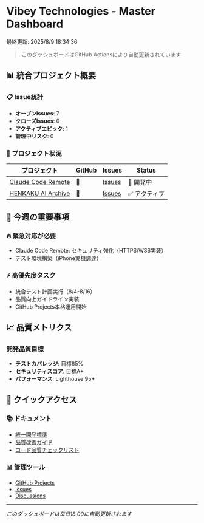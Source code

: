 # Vibey Technologies - Master Dashboard

最終更新: 2025/8/9 18:34:36

> このダッシュボードはGitHub Actionsにより自動更新されています

## 📊 統合プロジェクト概要

### 📋 Issue統計
- **オープンIssues**: 7
- **クローズIssues**: 0
- **アクティブエピック**: 1
- **管理中リスク**: 0

### 🎯 プロジェクト状況

| プロジェクト | GitHub | Issues | Status |
|------------|--------|--------|--------|
| [Claude Code Remote](https://github.com/sparkminan/claude-code-remote) | 🔗 | [Issues](https://github.com/sparkminan/claude-code-remote/issues) | 🚧 開発中 |
| [HENKAKU AI Archive](https://github.com/sparkminan/henkaku-ai-archive) | 🔗 | [Issues](https://github.com/sparkminan/henkaku-ai-archive/issues) | ✅ アクティブ |

## 🚨 今週の重要事項

### 🔥 緊急対応が必要
- Claude Code Remote: セキュリティ強化（HTTPS/WSS実装）
- テスト環境構築（iPhone実機調達）

### ⚡ 高優先度タスク
- 統合テスト計画実行（8/4-8/16）
- 品質向上ガイドライン実装
- GitHub Projects本格運用開始

## 📈 品質メトリクス

### 開発品質目標
- **テストカバレッジ**: 目標85%
- **セキュリティスコア**: 目標A+
- **パフォーマンス**: Lighthouse 95+

## 🔗 クイックアクセス

### 📚 ドキュメント
- [統一開発標準](./UNIFIED_DEVELOPMENT_STANDARDS.md)
- [品質改善ガイド](./QUALITY_IMPROVEMENT_GUIDE.md)
- [コード品質チェックリスト](./CODE_QUALITY_CHECKLIST.md)

### 📊 管理ツール
- [GitHub Projects](https://github.com/sparkminan/vibey-tech-management/projects)
- [Issues](https://github.com/sparkminan/vibey-tech-management/issues)
- [Discussions](https://github.com/sparkminan/vibey-tech-management/discussions)

---

*このダッシュボードは毎日18:00に自動更新されます*
